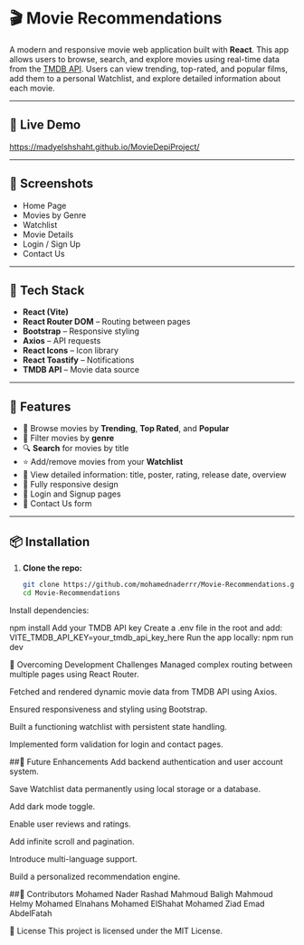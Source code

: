 # 🎬 Movie Recommendations

A modern and responsive movie web application built with **React**. This app allows users to browse, search, and explore movies using real-time data from the [TMDB API](https://www.themoviedb.org/). Users can view trending, top-rated, and popular films, add them to a personal Watchlist, and explore detailed information about each movie.

---

## 🚀 Live Demo
https://madyelshshaht.github.io/MovieDepiProject/

---

## 📸 Screenshots
- Home Page
- Movies by Genre
- Watchlist
- Movie Details
- Login / Sign Up
- Contact Us  

---

## 🧰 Tech Stack

- **React (Vite)**
- **React Router DOM** – Routing between pages
- **Bootstrap** – Responsive styling
- **Axios** – API requests
- **React Icons** – Icon library
- **React Toastify** – Notifications
- **TMDB API** – Movie data source

---

## 📂 Features

- 🎥 Browse movies by **Trending**, **Top Rated**, and **Popular**
- 🎯 Filter movies by **genre**
- 🔍 **Search** for movies by title
- ⭐ Add/remove movies from your **Watchlist**
- 📝 View detailed information: title, poster, rating, release date, overview
- 📱 Fully responsive design
- 🔐 Login and Signup pages
- 💬 Contact Us form

---

## 📦 Installation

1. **Clone the repo:**
   ```bash
   git clone https://github.com/mohamednaderrr/Movie-Recommendations.git
   cd Movie-Recommendations
Install dependencies:

npm install
Add your TMDB API key
Create a .env file in the root and add:
VITE_TMDB_API_KEY=your_tmdb_api_key_here
Run the app locally:
npm run dev

🧠 Overcoming Development Challenges
Managed complex routing between multiple pages using React Router.

Fetched and rendered dynamic movie data from TMDB API using Axios.

Ensured responsiveness and styling using Bootstrap.

Built a functioning watchlist with persistent state handling.

Implemented form validation for login and contact pages.

##🌱 Future Enhancements
Add backend authentication and user account system.

Save Watchlist data permanently using local storage or a database.

Add dark mode toggle.

Enable user reviews and ratings.

Add infinite scroll and pagination.

Introduce multi-language support.

Build a personalized recommendation engine.

##🤝 Contributors
Mohamed Nader Rashad
Mahmoud Baligh Mahmoud
Helmy Mohamed Elnahans
Mohamed ElShahat Mohamed
Ziad Emad AbdelFatah

📜 License
This project is licensed under the MIT License.

